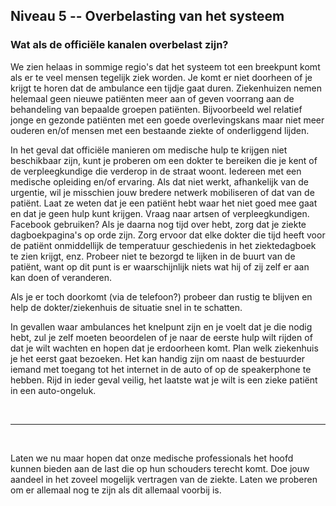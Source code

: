 ## Niveau 5 -- Overbelasting van het systeem

### Wat als de officiële kanalen overbelast zijn?

We zien helaas in sommige regio's dat het systeem tot een breekpunt komt als er te veel mensen tegelijk ziek worden. Je komt er niet doorheen of je krijgt te horen dat de ambulance een tijdje gaat duren. Ziekenhuizen nemen helemaal geen nieuwe patiënten meer aan of geven voorrang aan de behandeling van bepaalde groepen patiënten. Bijvoorbeeld wel relatief jonge en gezonde patiënten met een goede overlevingskans maar niet meer ouderen en/of mensen met een bestaande ziekte of onderliggend lijden.

In het geval dat officiële manieren om medische hulp te krijgen niet beschikbaar zijn, kunt je proberen om een dokter te bereiken die je kent of de verpleegkundige die verderop in de straat woont. Iedereen met een medische opleiding en/of ervaring. Als dat niet werkt, afhankelijk van de urgentie, wil je misschien jouw bredere netwerk mobiliseren of dat van de patiënt. Laat ze weten dat je een patiënt hebt waar het niet goed mee gaat en dat je geen hulp kunt krijgen. Vraag naar artsen of verpleegkundigen. Facebook gebruiken? Als je daarna nog tijd over hebt, zorg dat je ziekte dagboekpagina's op orde zijn. Zorg ervoor dat elke dokter die tijd heeft voor de patiënt onmiddellijk de temperatuur geschiedenis in het ziektedagboek te zien krijgt, enz. Probeer niet te bezorgd te lijken in de buurt van de patiënt, want op dit punt is er waarschijnlijk niets wat hij of zij zelf er aan kan doen of veranderen.

Als je er toch doorkomt (via de telefoon?) probeer dan rustig te blijven en help de dokter/ziekenhuis de situatie snel in te schatten. 

In gevallen waar ambulances het knelpunt zijn en je voelt dat je die nodig hebt, zul je zelf moeten beoordelen of je naar de eerste hulp wilt rijden of dat je wilt wachten en hopen dat je erdoorheen komt. Plan welk ziekenhuis je het eerst gaat bezoeken. Het kan handig zijn om naast de bestuurder iemand met toegang tot het internet in de auto of op de speakerphone te hebben. Rijd in ieder geval veilig, het laatste wat je wilt is een zieke patiënt in een auto-ongeluk.

&nbsp;

----

&nbsp;

Laten we nu maar hopen dat onze medische professionals het hoofd kunnen bieden aan de last die op hun schouders terecht komt. Doe jouw aandeel in het zoveel mogelijk vertragen van de ziekte. Laten we proberen om er allemaal nog te zijn als dit allemaal voorbij is.
